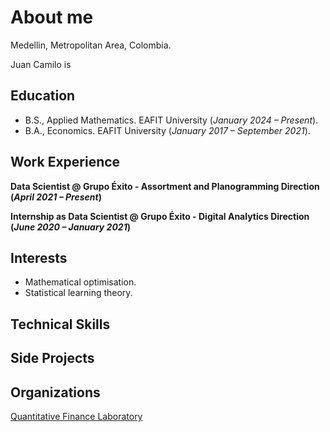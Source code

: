 # About me
Medellin, Metropolitan Area, Colombia.

Juan Camilo is 

## Education
- B.S., Applied Mathematics. EAFIT University (*January 2024 – Present*).
- B.A., Economics. EAFIT University (*January 2017 – September 2021*).

## Work Experience
**Data Scientist @ Grupo Éxito - Assortment and Planogramming Direction (_April 2021 – Present_)**

**Internship as Data Scientist @ Grupo Éxito - Digital Analytics Direction (_June 2020 – January 2021_)**

## Interests
- Mathematical optimisation.
- Statistical learning theory.

## Technical Skills

## Side Projects

## Organizations
[Quantitative Finance Laboratory](https://github.com/QuantitativeFinanceLab)
